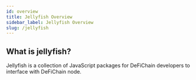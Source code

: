 ```yaml
---
id: overview
title: Jellyfish Overview
sidebar_label: Jellyfish Overview
slug: /jellyfish
---
```


## What is jellyfish?

Jellyfish is a collection of JavaScript packages for DeFiChain developers to interface with DeFiChain node.


